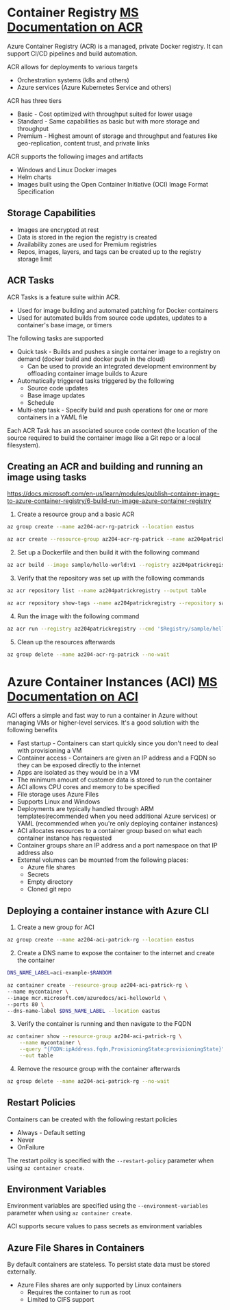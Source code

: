 # Container Registry [MS Documentation on ACR](https://learn.microsoft.com/en-us/azure/container-registry/container-registry-intro)
Azure Container Registry (ACR) is a managed, private Docker registry. It can support CI/CD pipelines and build automation.

ACR allows for deployments to various targets
- Orchestration systems (k8s and others)
- Azure services (Azure Kubernetes Service and others)

ACR has three tiers
- Basic - Cost optimized with throughput suited for lower usage
- Standard - Same capabilities as basic but with more storage and throughput
- Premium - Highest amount of storage and throughput and features like geo-replication, content trust, and private links

ACR supports the following images and artifacts
- Windows and Linux Docker images
- Helm charts
- Images built using the Open Container Initiative (OCI) Image Format Specification

## Storage Capabilities
- Images are encrypted at rest
- Data is stored in the region the registry is created
- Availability zones are used for Premium registries
- Repos, images, layers, and tags can be created up to the registry storage limit

## ACR Tasks
ACR Tasks is a feature suite within ACR.
- Used for image building and automated patching for Docker containers
- Used for automated builds from source code updates, updates to a container's base image, or timers

The following tasks are supported
- Quick task - Builds and pushes a single container image to a registry on demand (docker build and docker push in the cloud)
  - Can be used to provide an integrated development environment by offloading container image builds to Azure
- Automatically triggered tasks triggered by the following
  - Source code updates
  - Base image updates
  - Schedule
- Multi-step task - Specify build and push operations for one or more containers in a YAML file

Each ACR Task has an associated source code context (the location of the source required to build the container image like a Git repo or a local filesystem).

## Creating an ACR and building and running an image using tasks
https://docs.microsoft.com/en-us/learn/modules/publish-container-image-to-azure-container-registry/6-build-run-image-azure-container-registry

1. Create a resource group and a basic ACR
``` bash
az group create --name az204-acr-rg-patrick --location eastus

az acr create --resource-group az204-acr-rg-patrick --name az204patrickregistry --sku Basic
```
2. Set up a Dockerfile and then build it with the following command
``` bash
az acr build --image sample/hello-world:v1 --registry az204patrickregistry --file Dockerfile .
```
3. Verify that the repository was set up with the following commands
``` bash
az acr repository list --name az204patrickregistry --output table

az acr repository show-tags --name az204patrickregistry --repository sample/hello-world --output table
```
4. Run the image with the following command
``` bash
az acr run --registry az204patrickregistry --cmd '$Registry/sample/hello-world:v1' /dev/null
```
5. Clean up the resources afterwards
``` bash
az group delete --name az204-acr-rg-patrick --no-wait
```


# Azure Container Instances (ACI) [MS Documentation on ACI](https://learn.microsoft.com/en-us/azure/container-instances/container-instances-overview)
ACI offers a simple and fast way to run a container in Azure without managing VMs or higher-level services. It's a good solution with the following benefits
- Fast startup - Containers can start quickly since you don't need to deal with provisioning a VM
- Container access - Containers are given an IP address and a FQDN so they can be exposed directly to the internet
- Apps are isolated as they would be in a VM
- The minimum amount of customer data is stored to run the container
- ACI allows CPU cores and memory to be specified
- File storage uses Azure Files
- Supports Linux and Windows
- Deployments are typically handled through ARM templates(recommended when you need additional Azure services) or YAML (recommended when you're only deploying container instances)
- ACI allocates resources to a container group based on what each container instance has requested
- Container groups share an IP address and a port namespace on that IP address also
- External volumes can be mounted from the following places:
  - Azure file shares
  - Secrets
  - Empty directory
  - Cloned git repo

## Deploying a container instance with Azure CLI
1. Create a new group for ACI
``` bash
az group create --name az204-aci-patrick-rg --location eastus
```
2. Create a DNS name to expose the container to the internet and create the container
``` bash
DNS_NAME_LABEL=aci-example-$RANDOM

az container create --resource-group az204-aci-patrick-rg \
--name mycontainer \
--image mcr.microsoft.com/azuredocs/aci-helloworld \
--ports 80 \
--dns-name-label $DNS_NAME_LABEL --location eastus
```
3. Verify the container is running and then navigate to the FQDN
``` bash
az container show --resource-group az204-aci-patrick-rg \
    --name mycontainer \
    --query "{FQDN:ipAddress.fqdn,ProvisioningState:provisioningState}" \
    --out table
```
4. Remove the resource group with the container afterwards
``` bash
az group delete --name az204-aci-patrick-rg --no-wait
```

## Restart Policies
Containers can be created with the following restart policies
- Always - Default setting
- Never
- OnFailure

The restart poilcy is specified with the `--restart-policy` parameter when using `az container create`.

## Environment Variables
Environment variables are specified using the `--environment-variables` parameter when using `az container create`.

ACI supports secure values to pass secrets as environment variables

## Azure File Shares in Containers
By default containers are stateless. To persist state data must be stored externally.
- Azure Files shares are only supported by Linux containers
  - Requires the container to run as root
  - Limited to CIFS support